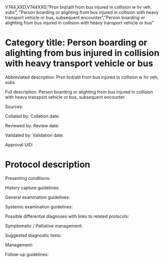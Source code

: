 V744,XXD,V744XXD,"Prsn brd/alit from bus injured in collision w hv veh, subs", "Person boarding or alighting from bus injured in collision with heavy transport vehicle or bus, subsequent encounter","Person boarding or alighting from bus injured in collision with heavy transport vehicle or bus"
# Category title: Person boarding or alighting from bus injured in collision with heavy transport vehicle or bus

Abbreviated description: Prsn brd/alit from bus injured in collision w hv veh, subs

Full description: Person boarding or alighting from bus injured in collision with heavy transport vehicle or bus, subsequent encounter

Sources:

Collated by:
Collation date:

Reviewed by:
Review date:

Validated by:
Validation date:

Approval UID:

# Protocol description

Presenting conditions:

History capture guidelines:

General examination guidelines:

Systemic examination guidelines:

Possible differential diagnoses with links to related protocols:

Symptomatic / Palliative management:

Suggested diagnostic tests:

Management:

Follow-up guidelines:
